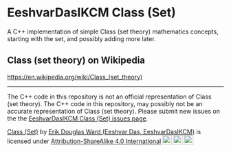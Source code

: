 <!--
Created by Erik Douglas Ward (Eeshvar Das, EeshvarDasIKCM) on 2/2/2024.

Class (Set) © 2024 by Erik Douglas Ward (Eeshvar Das, 
EeshvarDasIKCM) is licensed under Attribution-ShareAlike 4.0 International. 
To view a copy of this license, visit http://creativecommons.org/licenses/by-sa/4.0/
-->
# EeshvarDasIKCM Class (Set)
A C++ implementation of simple Class (set theory) mathematics concepts, starting with the set, and possibly adding more later.
## Class (set theory) on Wikipedia
https://en.wikipedia.org/wiki/Class_(set_theory)

<hr>
<p>The C++ code in this repository is not an official representation of Class (set theory).
The C++ code in this repository, may possibly not be an accurate representation of Class (set theory).
Please submit new issues on the the <a href="https://github.com/eeshvardasikcm/class_math/issues">EeshvarDasIKCM Class (Set) issues page</a>.</p>
<p xmlns:cc="http://creativecommons.org/ns#" xmlns:dct="http://purl.org/dc/terms/"><a property="dct:title" rel="cc:attributionURL" href="https://github.com/eeshvardasikcm/class_math">Class (Set)</a> by <a rel="cc:attributionURL dct:creator" property="cc:attributionName" href="https://x.com/eeshvardasikcm">Erik Douglas Ward (Eeshvar Das, EeshvarDasIKCM)</a> is licensed under <a href="http://creativecommons.org/licenses/by-sa/4.0/?ref=chooser-v1" target="_blank" rel="license noopener noreferrer" style="display:inline-block;">Attribution-ShareAlike 4.0 International<img style="height:22px!important;margin-left:3px;vertical-align:text-bottom;" src="https://mirrors.creativecommons.org/presskit/icons/cc.svg?ref=chooser-v1"><img style="height:22px!important;margin-left:3px;vertical-align:text-bottom;" src="https://mirrors.creativecommons.org/presskit/icons/by.svg?ref=chooser-v1"><img style="height:22px!important;margin-left:3px;vertical-align:text-bottom;" src="https://mirrors.creativecommons.org/presskit/icons/sa.svg?ref=chooser-v1"></a></p>